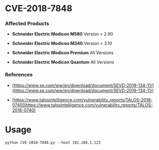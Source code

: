 # CVE-2018-7848

### Affected Products

* **Schneider Electric Modicon M580** Version < 2.90

* **Schneider Electric Modicon M340** Version < 3.10

* **Schneider Electric Modicon Premium** All Versions

* **Schneider Electric Modicon Quantum** All Versions

### References

* [https://www.se.com/ww/en/download/document/SEVD-2019-134-11/](https://www.se.com/ww/en/download/document/SEVD-2019-134-11/)

* [https://www.talosintelligence.com/vulnerability_reports/TALOS-2018-0740](https://www.talosintelligence.com/vulnerability_reports/TALOS-2018-0740)

# Usage

```
python CVE-2018-7848.py --host 192.168.1.123
```